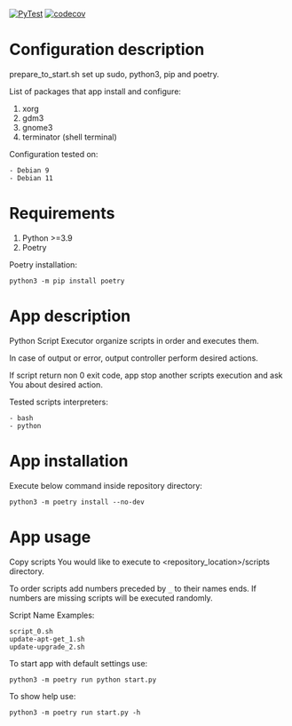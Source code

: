 [![PyTest](https://github.com/KubaTaba1uga/python_script_executor/actions/workflows/pytest.yml/badge.svg?branch=master)](https://github.com/KubaTaba1uga/python_script_executor/actions/workflows/pytest.yml) 
[![codecov](https://codecov.io/gh/KubaTaba1uga/python_script_executor/branch/master/graph/badge.svg?token=BHLC73ZGK0)](https://codecov.io/gh/KubaTaba1uga/python_script_executor)


# Configuration description

prepare_to_start.sh set up sudo, python3, pip and poetry.

List of packages that app install and configure:

1. xorg
2. gdm3
3. gnome3
4. terminator (shell terminal)


Configuration tested on:

	- Debian 9
	- Debian 11

# Requirements

1. Python >=3.9
2. Poetry

Poetry installation:

	python3 -m pip install poetry


# App description 

Python Script Executor organize scripts in order and executes them.

In case of output or error, output controller perform desired actions.

If script return non 0 exit code, app stop another scripts execution and
ask You about desired action.

Tested scripts interpreters:

	- bash
	- python

# App installation

Execute below command inside repository directory:

	python3 -m poetry install --no-dev


# App usage 
 
Copy scripts You would like to execute to <repository_location>/scripts directory.

To order scripts add numbers preceded by `_` to their names ends. If numbers are missing
scripts will be executed randomly.

Script Name Examples:

	script_0.sh
	update-apt-get_1.sh
	update-upgrade_2.sh

To start app with default settings use:

	python3 -m poetry run python start.py

To show help use:

	python3 -m poetry run start.py -h

